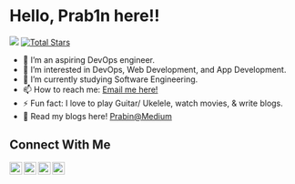 ### <h1>Hello, Prab1n here!!</h1>

<!-- Profile hit counter :-->
![](https://komarev.com/ghpvc/?username=prabinay&color=brightgreen&style=flat-square) [![Total Stars](https://img.shields.io/github/stars/prabinay?style=social)](https://github.com/prabinay?tab=repositories)

- 👋 I’m an aspiring DevOps engineer. 
- 👀 I’m interested in DevOps, Web Development, and App Development.
- 🌱 I’m currently studying Software Engineering. 
- 📫 How to reach me: <a href = "mailto: prabiney.garcia.23@gmail.com"> Email me here!</a>
- ⚡ Fun fact: I love to play Guitar/ Ukelele,  watch movies, & write blogs.
- 📕 Read my blogs here! [Prabin@Medium]

<!---
- 💞️ I’m looking to collaborate on ...
prabinay/prabinay is a ✨ special ✨ repository because its `README.md` (this file) appears on your GitHub profile.
You can click the Preview link to take a look at your changes.
--->

### <h2>Connect With Me </h2>

<!-- Social Medias  :-->
[<img align="left" alt="codeSTACKr | Facebook" width="22px" src="https://cdn.jsdelivr.net/npm/simple-icons@v3/icons/facebook.svg" />][facebook]
[<img align="left" alt="codeSTACKr | Twitter" width="22px" src="https://cdn.jsdelivr.net/npm/simple-icons@v3/icons/twitter.svg" />][twitter]
[<img align="left" alt="codeSTACKr | LinkedIn" width="22px" src="https://cdn.jsdelivr.net/npm/simple-icons@v3/icons/linkedin.svg" />][linkedin]
[<img align="left" alt="codeSTACKr | Instagram" width="22px" src="https://cdn.jsdelivr.net/npm/simple-icons@v3/icons/instagram.svg" />][instagram]


[twitter]: https://twitter.com/Prabin80792084
[instagram]: https://www.instagram.com/__octobot__/
[linkedin]: https://www.linkedin.com/in/prabin-thapa-magar-0a5512198/
[facebook]: https://www.facebook.com/prabineyxd/
[Prabin@Medium]: https://prab1n-thapa-magar.medium.com/
